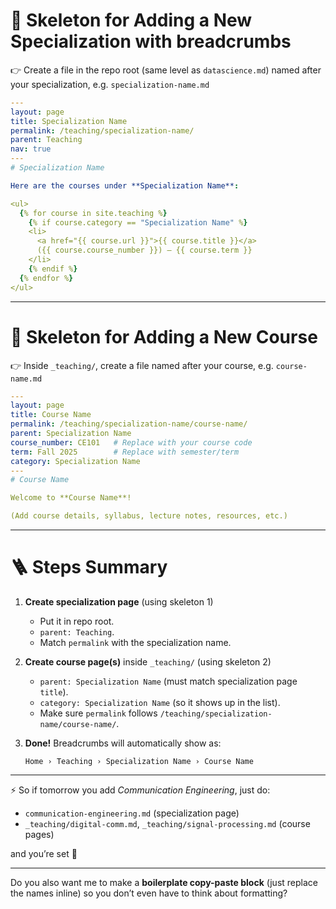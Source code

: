 # 📂 Skeleton for Adding a New Specialization with breadcrumbs

👉 Create a file in the repo root (same level as `datascience.md`) named after your specialization, e.g. `specialization-name.md`

```yaml
---
layout: page
title: Specialization Name
permalink: /teaching/specialization-name/
parent: Teaching
nav: true
---
# Specialization Name

Here are the courses under **Specialization Name**:

<ul>
  {% for course in site.teaching %}
    {% if course.category == "Specialization Name" %}
    <li>
      <a href="{{ course.url }}">{{ course.title }}</a>
      ({{ course.course_number }}) – {{ course.term }}
    </li>
    {% endif %}
  {% endfor %}
</ul>
```

---

# 📂 Skeleton for Adding a New Course

👉 Inside `_teaching/`, create a file named after your course, e.g. `course-name.md`

```yaml
---
layout: page
title: Course Name
permalink: /teaching/specialization-name/course-name/
parent: Specialization Name
course_number: CE101   # Replace with your course code
term: Fall 2025        # Replace with semester/term
category: Specialization Name
---
# Course Name

Welcome to **Course Name**!  

(Add course details, syllabus, lecture notes, resources, etc.)
```

---

# 🪜 Steps Summary

1. **Create specialization page** (using skeleton 1)

   * Put it in repo root.
   * `parent: Teaching`.
   * Match `permalink` with the specialization name.

2. **Create course page(s)** inside `_teaching/` (using skeleton 2)

   * `parent: Specialization Name` (must match specialization page `title`).
   * `category: Specialization Name` (so it shows up in the list).
   * Make sure `permalink` follows `/teaching/specialization-name/course-name/`.

3. **Done!** Breadcrumbs will automatically show as:

   ```
   Home › Teaching › Specialization Name › Course Name
   ```

---

⚡ So if tomorrow you add *Communication Engineering*, just do:

* `communication-engineering.md` (specialization page)
* `_teaching/digital-comm.md`, `_teaching/signal-processing.md` (course pages)

and you’re set 🎉

---

Do you also want me to make a **boilerplate copy-paste block** (just replace the names inline) so you don’t even have to think about formatting?
